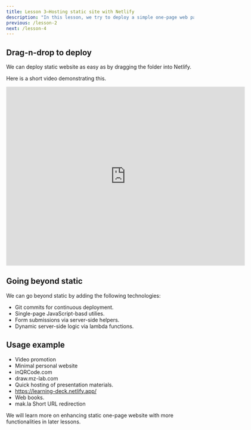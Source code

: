 ```yaml
---
title: Lesson 3—Hosting static site with Netlify
description: "In this lesson, we try to deploy a simple one-page web page on Netlify by dragging the folder onto the deployment area."
previous: /lesson-2
next: /lesson-4
---
```



## Drag-n-drop to deploy

We can deploy static website as easy as by dragging the folder into Netlify.

Here is a short video demonstrating this.


<iframe src="https://player.vimeo.com/video/443114804" width="640" height="480" frameborder="0" allow="autoplay; fullscreen" allowfullscreen></iframe>




## Going beyond static

We can go beyond static by adding the following technologies:

- Git commits for continuous deployment.
- Single-page JavaScript-basd utilies.
- Form submissions via server-side helpers.
- Dynamic server-side logic via lambda functions.

## Usage example


- Video promotion
- Minimal personal website
- inQRCode.com
- draw.mz-lab.com
- Quick hosting of presentation materials.
- https://learning-deck.netlify.app/
- Web books.
- mak.la Short URL redirection

We will learn more on enhancing static one-page website with more functionalities in later lessons.

